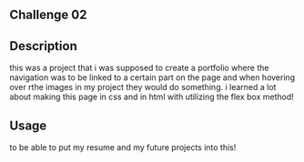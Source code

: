 ## Challenge 02




## Description
this was a project that i was supposed to create a portfolio where the navigation was to be linked to a certain part on the page and when hovering over rthe images in my project they would do something. i learned a lot about making this page in css and in html with utilizing the flex box method!



## Usage
to be able to put my resume and my future projects into this!

